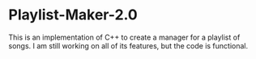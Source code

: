 # Playlist-Maker-2.0
This is an implementation of C++ to create a manager for a playlist of songs. I am still working on all of its features, but the code is functional.
